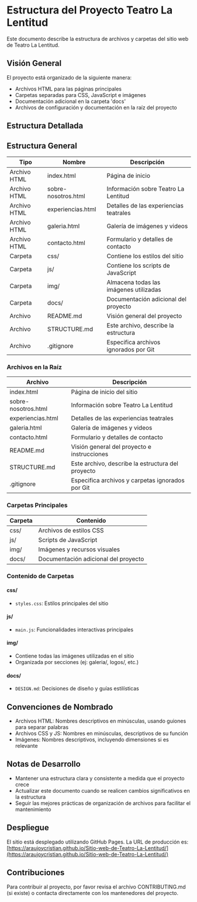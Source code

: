 # Estructura del Proyecto Teatro La Lentitud

Este documento describe la estructura de archivos y carpetas del sitio web de Teatro La Lentitud.

## Visión General

El proyecto está organizado de la siguiente manera:

- Archivos HTML para las páginas principales
- Carpetas separadas para CSS, JavaScript e imágenes
- Documentación adicional en la carpeta 'docs'
- Archivos de configuración y documentación en la raíz del proyecto

## Estructura Detallada

## Estructura General

| Tipo | Nombre | Descripción |
|------|--------|-------------|
| Archivo HTML | index.html | Página de inicio |
| Archivo HTML | sobre-nosotros.html | Información sobre Teatro La Lentitud |
| Archivo HTML | experiencias.html | Detalles de las experiencias teatrales |
| Archivo HTML | galeria.html | Galería de imágenes y videos |
| Archivo HTML | contacto.html | Formulario y detalles de contacto |
| Carpeta | css/ | Contiene los estilos del sitio |
| Carpeta | js/ | Contiene los scripts de JavaScript |
| Carpeta | img/ | Almacena todas las imágenes utilizadas |
| Carpeta | docs/ | Documentación adicional del proyecto |
| Archivo | README.md | Visión general del proyecto |
| Archivo | STRUCTURE.md | Este archivo, describe la estructura |
| Archivo | .gitignore | Especifica archivos ignorados por Git |

### Archivos en la Raíz

| Archivo | Descripción |
|---------|-------------|
| index.html | Página de inicio del sitio |
| sobre-nosotros.html | Información sobre Teatro La Lentitud |
| experiencias.html | Detalles de las experiencias teatrales |
| galeria.html | Galería de imágenes y videos |
| contacto.html | Formulario y detalles de contacto |
| README.md | Visión general del proyecto e instrucciones |
| STRUCTURE.md | Este archivo, describe la estructura del proyecto |
| .gitignore | Especifica archivos y carpetas ignorados por Git |

### Carpetas Principales

| Carpeta | Contenido |
|---------|-----------|
| css/ | Archivos de estilos CSS |
| js/ | Scripts de JavaScript |
| img/ | Imágenes y recursos visuales |
| docs/ | Documentación adicional del proyecto |

### Contenido de Carpetas

#### css/
- `styles.css`: Estilos principales del sitio

#### js/
- `main.js`: Funcionalidades interactivas principales

#### img/
- Contiene todas las imágenes utilizadas en el sitio
- Organizada por secciones (ej: galeria/, logos/, etc.)

#### docs/
- `DESIGN.md`: Decisiones de diseño y guías estilísticas

## Convenciones de Nombrado

- Archivos HTML: Nombres descriptivos en minúsculas, usando guiones para separar palabras
- Archivos CSS y JS: Nombres en minúsculas, descriptivos de su función
- Imágenes: Nombres descriptivos, incluyendo dimensiones si es relevante

## Notas de Desarrollo

- Mantener una estructura clara y consistente a medida que el proyecto crece
- Actualizar este documento cuando se realicen cambios significativos en la estructura
- Seguir las mejores prácticas de organización de archivos para facilitar el mantenimiento

## Despliegue

El sitio está desplegado utilizando GitHub Pages. La URL de producción es:
[https://araujoycristian.github.io/Sitio-web-de-Teatro-La-Lentitud/](https://araujoycristian.github.io/Sitio-web-de-Teatro-La-Lentitud/)

## Contribuciones

Para contribuir al proyecto, por favor revisa el archivo CONTRIBUTING.md (si existe) o contacta directamente con los mantenedores del proyecto.
